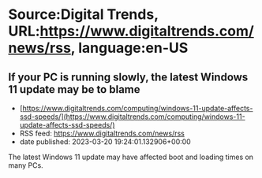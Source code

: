 # Source:Digital Trends, URL:https://www.digitaltrends.com/news/rss, language:en-US

## If your PC is running slowly, the latest Windows 11 update may be to blame
 - [https://www.digitaltrends.com/computing/windows-11-update-affects-ssd-speeds/](https://www.digitaltrends.com/computing/windows-11-update-affects-ssd-speeds/)
 - RSS feed: https://www.digitaltrends.com/news/rss
 - date published: 2023-03-20 19:24:01.132906+00:00

The latest Windows 11 update may have affected boot and loading times on many PCs.

